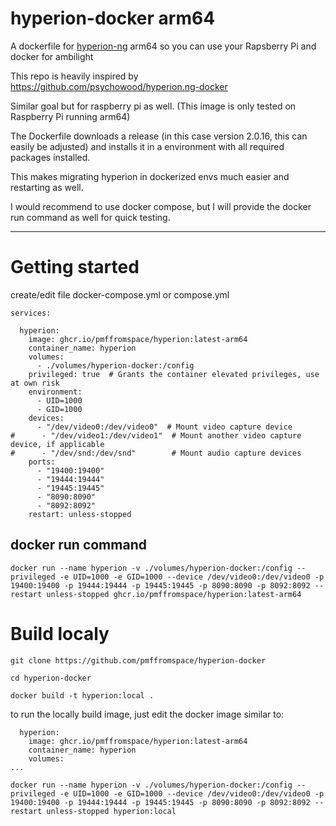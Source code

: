 # hyperion-docker arm64
A dockerfile for [hyperion-ng](https://github.com/hyperion-project/hyperion.ng) arm64 so you can use your Rapsberry Pi and docker for ambilight

This repo is heavily inspired by https://github.com/psychowood/hyperion.ng-docker

Similar goal but for raspberry pi as well. (This image is only tested on Raspberry Pi running arm64)

The Dockerfile downloads a release (in this case version 2.0.16, this can easily be adjusted) and installs it in a environment with all required packages installed.

This makes migrating hyperion in dockerized envs much easier and restarting as well.

I would recommend to use docker compose, but I will provide the docker run command as well for quick testing.

---

# Getting started

create/edit file docker-compose.yml or compose.yml

```
services:

  hyperion:
    image: ghcr.io/pmffromspace/hyperion:latest-arm64
    container_name: hyperion
    volumes:
      - ./volumes/hyperion-docker:/config
    privileged: true  # Grants the container elevated privileges, use at own risk
    environment:
      - UID=1000
      - GID=1000
    devices:
      - "/dev/video0:/dev/video0"  # Mount video capture device
#      - "/dev/video1:/dev/video1"  # Mount another video capture device, if applicable
#      - "/dev/snd:/dev/snd"        # Mount audio capture devices
    ports:
      - "19400:19400"
      - "19444:19444"
      - "19445:19445"
      - "8090:8090"
      - "8092:8092"
    restart: unless-stopped
```

## docker run command

```
docker run --name hyperion -v ./volumes/hyperion-docker:/config --privileged -e UID=1000 -e GID=1000 --device /dev/video0:/dev/video0 -p 19400:19400 -p 19444:19444 -p 19445:19445 -p 8090:8090 -p 8092:8092 --restart unless-stopped ghcr.io/pmffromspace/hyperion:latest-arm64
```


# Build localy

```
git clone https://github.com/pmffromspace/hyperion-docker

cd hyperion-docker

docker build -t hyperion:local .

```

to run the locally build image, just edit the docker image similar to:
```
  hyperion:
    image: ghcr.io/pmffromspace/hyperion:latest-arm64
    container_name: hyperion
    volumes:
...
```

```
docker run --name hyperion -v ./volumes/hyperion-docker:/config --privileged -e UID=1000 -e GID=1000 --device /dev/video0:/dev/video0 -p 19400:19400 -p 19444:19444 -p 19445:19445 -p 8090:8090 -p 8092:8092 --restart unless-stopped hyperion:local
```
